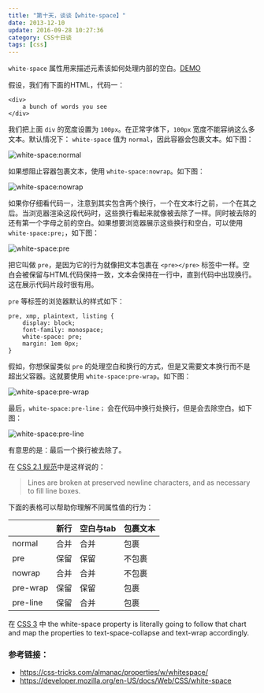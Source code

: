 ```yaml
---
title: "第十天，谈谈【white-space】"
date: 2013-12-10
update: 2016-09-28 10:27:36
category: CSS十日谈
tags: [css]
---
```


`white-space` 属性用来描述元素该如何处理内部的空白。[DEMO](http://zicai.github.io/learn-css-specification-by-doing/text/white-space.html)

假设，我们有下面的HTML，代码一：

```
<div>
	a bunch of words you see
</div>
```

我们把上面 `div` 的宽度设置为 `100px`。在正常字体下，`100px` 宽度不能容纳这么多文本。默认情况下： `white-space` 值为 `normal`，因此容器会包裹文本。如下图：

![white-space:normal](https://cdn.css-tricks.com/wp-content/uploads/2011/09/normal.png)

如果想阻止容器包裹文本，使用 `white-space:nowrap`。如下图：

![white-space:nowrap](https://cdn.css-tricks.com/wp-content/uploads/2011/09/nowrap.png)

如果你仔细看代码一，注意到其实包含两个换行，一个在文本行之前，一个在其之后。当浏览器渲染这段代码时，这些换行看起来就像被去除了一样。同时被去除的还有第一个字母之前的空白。如果想要浏览器展示这些换行和空白，可以使用 `white-space:pre;`，如下图：

![white-space:pre](https://cdn.css-tricks.com/wp-content/uploads/2011/09/pre.png)

把它叫做 `pre`，是因为它的行为就像把文本包裹在 `<pre></pre>` 标签中一样。空白会被保留与HTML代码保持一致，文本会保持在一行中，直到代码中出现换行。这在展示代码片段时很有用。

`pre` 等标签的浏览器默认的样式如下：

```
pre, xmp, plaintext, listing {
    display: block;
    font-family: monospace;
    white-space: pre;
    margin: 1em 0px;
}
```

假如，你想保留类似 `pre` 的处理空白和换行的方式，但是又需要文本换行而不是超出父容器。这就要使用 `white-space:pre-wrap`。如下图：

![white-space:pre-wrap](https://cdn.css-tricks.com/wp-content/uploads/2011/09/pre-wrap.png)

最后，`white-space:pre-line；` 会在代码中换行处换行，但是会去除空白。如下图：

![white-space:pre-line](https://cdn.css-tricks.com/wp-content/uploads/2011/09/pre-line.png)

有意思的是：最后一个换行被去除了。

在 [CSS 2.1 规范](http://www.w3.org/TR/CSS21/text.html#white-space-prop)中是这样说的：

> Lines are broken at preserved newline characters, and as necessary to fill line boxes.

下面的表格可以帮助你理解不同属性值的行为：

 &nbsp;|新行|空白与tab|包裹文本
----|----|-----|-----|
normal|合并|合并|包裹
pre|保留|保留|不包裹
nowrap|合并|合并|不包裹
pre-wrap|保留|保留|包裹
pre-line|保留|合并|包裹

在 [CSS 3](http://dev.w3.org/csswg/css3-text/#white-space) 中 the white-space property is literally going to follow that chart and map the properties to text-space-collapse and text-wrap accordingly.

### 参考链接：

- https://css-tricks.com/almanac/properties/w/whitespace/
- https://developer.mozilla.org/en-US/docs/Web/CSS/white-space
